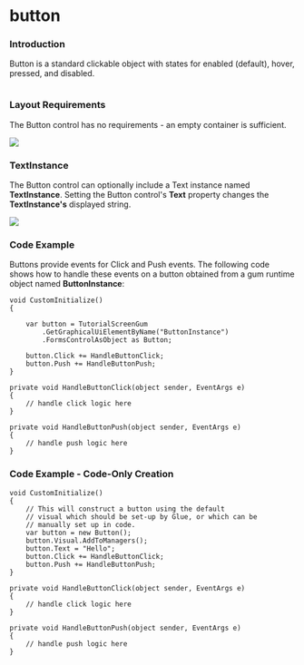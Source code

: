 # button

### Introduction

Button is a standard clickable object with states for enabled (default), hover, pressed, and disabled. 

<figure><img src="../../../../media/2017-12-2017-12-13_07-05-39.gif" alt=""><figcaption></figcaption></figure>



### Layout Requirements

The Button control has no requirements - an empty container is sufficient.

![](../../../../media/2017-12-img_5a485e78076db.png)

### TextInstance

The Button control can optionally include a Text instance named **TextInstance**. Setting the Button control's **Text** property changes the **TextInstance's** displayed string.

![](../../../../media/2017-12-img_5a485fa592a56.png)

### Code Example

Buttons provide events for Click and Push events. The following code shows how to handle these events on a button obtained from a gum runtime object named **ButtonInstance**:

```lang:c#
void CustomInitialize()
{

    var button = TutorialScreenGum
        .GetGraphicalUiElementByName("ButtonInstance")
        .FormsControlAsObject as Button;

    button.Click += HandleButtonClick;
    button.Push += HandleButtonPush;
}

private void HandleButtonClick(object sender, EventArgs e)
{
    // handle click logic here
}

private void HandleButtonPush(object sender, EventArgs e)
{
    // handle push logic here
}
```

### Code Example - Code-Only Creation

```lang:c#
void CustomInitialize()
{
    // This will construct a button using the default
    // visual which should be set-up by Glue, or which can be
    // manually set up in code.
    var button = new Button();
    button.Visual.AddToManagers();
    button.Text = "Hello";
    button.Click += HandleButtonClick;
    button.Push += HandleButtonPush;
}

private void HandleButtonClick(object sender, EventArgs e)
{
    // handle click logic here
}

private void HandleButtonPush(object sender, EventArgs e)
{
    // handle push logic here
}
```

&#x20;
